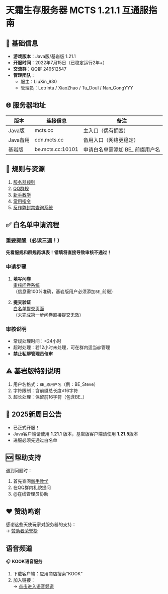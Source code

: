 # 天霜生存服务器 MCTS 1.21.1 互通服指南

## 📌 基础信息
- **游戏版本**：Java版/基岩版 1.21.1  
- **开服时间**：2022年7月15日（已稳定运行2年+）  
- **交流群**：QQ群 249512547  
- **管理团队**：
  - 服主：LiuXin_930
  - 管理员：Letrinta / XiaoZhao / Tu_DouI / Nan_GongYYY

## 🌐 服务器地址
| 版本        | 连接信息                   | 备注                          |
|-------------|---------------------------|-------------------------------|
| Java版      | mcts.cc                   | 主入口（偶有拥塞）            |
| Java备用    | cdn.mcts.cc               | 备用入口（网络更稳定）        |
| 基岩版      | be.mcts.cc:10101          | 申请白名单需添加 BE_ 前缀用户名         |

## 📜 规则与资源
1. [服务器规则](https://nbxin.com/archives/11.html)
2. [QQ群规](https://nbxin.com/archives/8.html)
3. [新手教学](https://nbxin.com/archives/23.html)
4. [常用指令](https://nbxin.com/archives/28.html)
5. [反作弊封禁查询系统](https://mcts.cc/)

## ✅ 白名单申请流程
### 重要提醒（必读三遍！）
**先看服规和群规再填表！错填将直接导致审核不通过！**

### 申请步骤
1. **填写问卷**  
   [审核问卷系统](https://apply.nbxin.com)  
   （信息需100%准确，基岩版用户必须添加`BE_`前缀）

2. **提交验证**  
   [白名单提交页面](https://web.nbxin.com)  
   （未完成第一步问卷直接提交无效）

### 审核说明
- 常规处理时间：<24小时
- 超时处理：若12小时未处理，可在群内适当@管理
- **禁止私聊管理员催审**

## ⚠️ 基岩版特别说明
1. 用户名格式：`BE_原用户名`（例：BE_Steve）
2. 字符限制：含前缀总长度≤16字符
3. 超长处理：保留前16字符（包含BE_）

## 🎉 2025新周目公告
- 已正式开服！
- Java客户端请使用 **1.21.1** 版本，基岩版客户端请使用 **1.21.5**版本
- 进服必须先通过白名单

## 🆘 帮助支持
遇到问题时：
1. 首先查阅[新手教学](https://nbxin.com/archives/23.html)
2. 在QQ群内礼貌提问
3. @在线管理员协助

## ❤️ 赞助鸣谢
感谢这些天使玩家对服务器的支持：  
→ [赞助者荣誉榜](https://docs.qq.com/doc/DVEtzUGpJRHJXUkV5)

## 语音频道
🎧 **KOOK语音服务**  
1. 下载客户端：应用商店搜索"KOOK"
2. 加入链接：  
   → [点击进入语音频道](https://kook.vip/XonyV1)